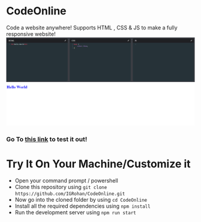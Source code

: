 # CodeOnline

Code a website anywhere! Supports HTML , CSS & JS to make a fully responsive website! <br>
<img src="./public/screenshot.png"></img>

### Go To [this link](http://codeonline.igrohan.repl.co/) to test it out!

# Try It On Your Machine/Customize it
- Open your command prompt / powershell
- Clone this repository using `git clone https://github.com/IGRohan/CodeOnline.git`
- Now go into the cloned folder by using `cd CodeOnline`
- Install all the required dependencies using `npm install`
- Run the development server using `npm run start`
